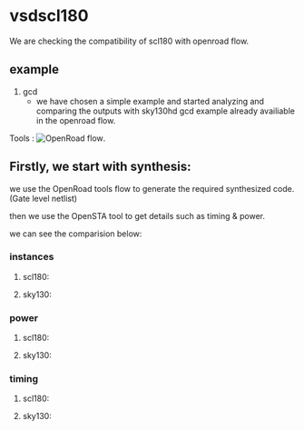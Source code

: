 # vsdscl180

We are checking the compatibility of scl180 with openroad flow.

## example 
  1. gcd
     - we have chosen a simple example and started analyzing and comparing the outputs with sky130hd gcd example already availiable in the openroad flow.

Tools : ![OpenRoad flow](https://github.com/The-OpenROAD-Project/OpenROAD-flow-scripts).

## Firstly, we start with synthesis:

we use the OpenRoad tools flow to generate the required synthesized code.(Gate level netlist)

then we use the OpenSTA tool to get details such as timing & power.

we can see the comparision below:

### instances 
1. scl180:
        
2. sky130:

### power 
1. scl180:
        
2. sky130:
### timing 

1. scl180:
        
2. sky130:





